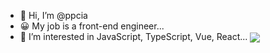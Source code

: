 - 👋 Hi, I’m @ppcia
- 😀 My job is a front-end engineer...
- 👀 I’m interested in JavaScript, TypeScript, Vue, React... <a href="https://github.com/anuraghazra/convoychat">
  <img align="center" src="https://github-readme-stats.vercel.app/api/top-langs/?username=ppcia&layout=compact" />
</a>


<!---
ppcia/ppcia is a ✨ special ✨ repository because its `README.md` (this file) appears on your GitHub profile.
You can click the Preview link to take a look at your changes.
--->
